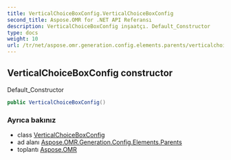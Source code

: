 ```yaml
---
title: VerticalChoiceBoxConfig.VerticalChoiceBoxConfig
second_title: Aspose.OMR for .NET API Referansı
description: VerticalChoiceBoxConfig inşaatçı. Default_Constructor
type: docs
weight: 10
url: /tr/net/aspose.omr.generation.config.elements.parents/verticalchoiceboxconfig/verticalchoiceboxconfig/
---
```

## VerticalChoiceBoxConfig constructor

Default_Constructor

```csharp
public VerticalChoiceBoxConfig()
```

### Ayrıca bakınız

* class [VerticalChoiceBoxConfig](../)
* ad alanı [Aspose.OMR.Generation.Config.Elements.Parents](../../verticalchoiceboxconfig/)
* toplantı [Aspose.OMR](../../../)


